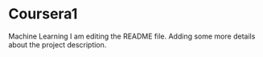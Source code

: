 # Coursera1
Machine Learning
I am editing the README file. Adding some more details about the project description.
